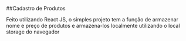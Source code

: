 ##Cadastro de Produtos  

Feito utilizando React JS, o simples projeto tem a função de armazenar nome  e preço de produtos e armazena-los localmente utilizando o local storage do navegador
